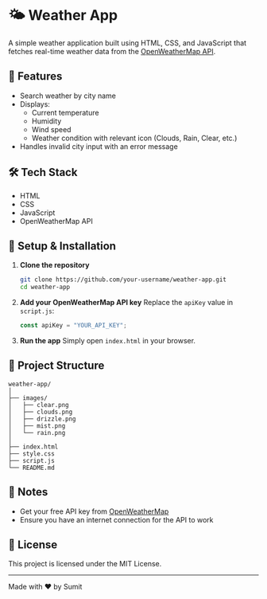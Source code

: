 # 🌤️ Weather App

A simple weather application built using HTML, CSS, and JavaScript that fetches real-time weather data from the [OpenWeatherMap API](https://openweathermap.org/api).

## 🚀 Features

- Search weather by city name
- Displays:
  - Current temperature
  - Humidity
  - Wind speed
  - Weather condition with relevant icon (Clouds, Rain, Clear, etc.)
- Handles invalid city input with an error message

## 🛠️ Tech Stack

- HTML
- CSS
- JavaScript
- OpenWeatherMap API

## 🔧 Setup & Installation

1. **Clone the repository**
   ```bash
   git clone https://github.com/your-username/weather-app.git
   cd weather-app
   ```

2. **Add your OpenWeatherMap API key**
   Replace the `apiKey` value in `script.js`:
   ```javascript
   const apiKey = "YOUR_API_KEY";
   ```

3. **Run the app**
   Simply open `index.html` in your browser.

## 📁 Project Structure

```````
weather-app/
│
├── images/
│   ├── clear.png
│   ├── clouds.png
│   ├── drizzle.png
│   ├── mist.png
│   └── rain.png
│
├── index.html
├── style.css
├── script.js
└── README.md
```````

## 📌 Notes

- Get your free API key from [OpenWeatherMap](https://home.openweathermap.org/users/sign_up)
- Ensure you have an internet connection for the API to work

## 📃 License

This project is licensed under the MIT License.

---

Made with ❤️ by Sumit

